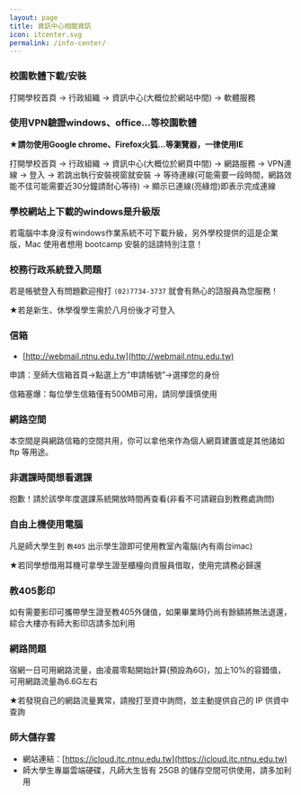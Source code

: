 ```yaml
---
layout: page
title: 資訊中心相關資訊
icon: itcenter.svg
permalink: /info-center/
---
```


### 校園軟體下載/安裝

打開學校首頁 → 行政組織 → 資訊中心(大概位於網站中間) → 軟體服務

### 使用VPN驗證windows、office...等校園軟體

**★請勿使用Google chrome、Firefox火狐…等瀏覽器，一律使用IE**
<!-- 范： 我用火狐也可以用 VPN 耶...@@-->

打開學校首頁 → 行政組織 → 資訊中心(大概位於網頁中間) → 網路服務 → VPN連線 → 登入 → 若跳出執行安裝視窗就安裝 → 等待連線(可能需要一段時間，網路效能不佳可能需要近30分鐘請耐心等待) → 顯示已連線(亮綠燈)即表示完成連線

### 學校網站上下載的windows是升級版

若電腦中本身沒有windows作業系統不可下載升級，另外學校提供的這是企業版，Mac 使用者想用 bootcamp 安裝的話請特別注意！

### 校務行政系統登入問題

若是帳號登入有問題歡迎撥打 `(02)7734-3737` 就會有熱心的諮服員為您服務！

★若是新生、休學復學生需於八月份後才可登入

### 信箱
- [http://webmail.ntnu.edu.tw](http://webmail.ntnu.edu.tw)

申請：至師大信箱首頁→點選上方”申請帳號”→選擇您的身份

信箱塞爆：每位學生信箱僅有500MB可用，請同學謹慎使用

### 網路空間

本空間是與網路信箱的空間共用，你可以拿他來作為個人網頁建置或是其他諸如 ftp 等用途。

### 非選課時間想看選課

抱歉！請於該學年度選課系統開放時間再查看(非看不可請親自到教務處詢問)

### 自由上機使用電腦

凡是師大學生到 `教405` 出示學生證即可使用教室內電腦(內有兩台imac)

★若同學想借用耳機可拿學生證至櫃檯向資服員借取，使用完請務必歸還

### 教405影印

如有需要影印可攜帶學生證至教405外儲值，如果畢業時仍尚有餘額將無法退還，綜合大樓亦有師大影印店請多加利用

### 網路問題

宿網一日可用網路流量，由凌晨零點開始計算(預設為6G)，加上10%的容錯值，可用網路流量為6.6G左右

★若發現自己的網路流量異常，請撥打至資中詢問，並主動提供自己的 IP 供資中查詢

### 師大儲存雲

- 網站連結：[https://icloud.itc.ntnu.edu.tw](https://icloud.itc.ntnu.edu.tw)
- 師大學生專屬雲端硬碟，凡師大生皆有 25GB 的儲存空間可供使用，請多加利用
